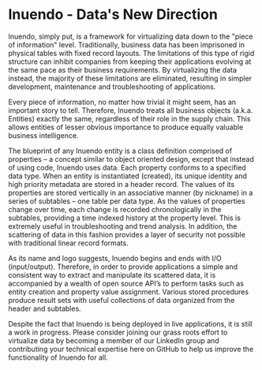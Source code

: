 # Inuendo - Data's New Direction

Inuendo, simply put, is a framework for virtualizing data down to the "piece of information" level. Traditionally, business data has been imprisoned in physical tables with fixed record layouts. The limitations of this type of rigid structure can inhibit companies from keeping their applications evolving at the same pace as their business requirements.  By virtualizing the data instead, the majority of these limitations are eliminated, resulting in simpler development, maintenance and troubleshooting of applications.

Every piece of information, no matter how trivial it might seem, has an important story to tell.  Therefore, Inuendo treats all business objects (a.k.a. Entities) exactly the same, regardless of their role in the supply chain. This allows entities of lesser obvious importance to produce equally valuable business intelligence.

The blueprint of any Inuendo entity is a class definition comprised of properties – a concept similar to object oriented design, except that instead of using code, Inuendo uses data.  Each property conforms to a specified data type. When an entity is instantiated (created), its unique identity and high priority metadata are stored in a header record.  The values of its properties are stored vertically in an associative manner (by nickname) in a series of subtables – one table per data type.  As the values of properties change over time, each change is recorded chronologically in the subtables, providing a time indexed history at the property level. This is extremely useful in troubleshooting and trend analysis. In addition, the scattering of data in this fashion provides a layer of security not possible with traditional linear record formats.

As its name and logo suggests, Inuendo begins and ends with I/O (input/output). Therefore, in order to provide applications a simple and consistent way to extract and manipulate its scattered data, it is accompanied by a wealth of open source API’s to perform tasks such as entity creation and property value assignment. Various stored procedures produce result sets with useful collections of data
organized from the header and subtables.

Despite the fact that Inuendo is being deployed in live applications, it is still a work in progress. Please consider joining our grass roots effort to virtualize data by becoming a member of our LinkedIn group and contributing your technical expertise here on GitHub to help us improve the functionality of Inuendo for all. 
